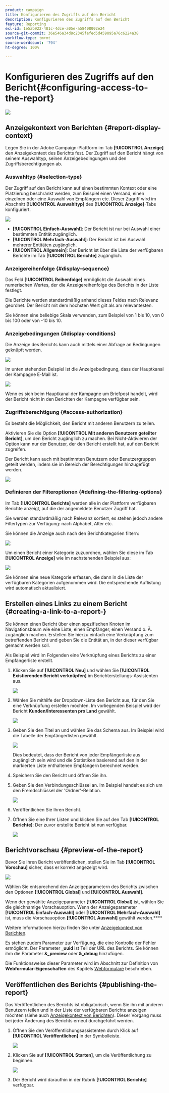 ```yaml
---
product: campaign
title: Konfigurieren des Zugriffs auf den Bericht
description: Konfigurieren des Zugriffs auf den Bericht
feature: Reporting
exl-id: 1e5ab922-481c-4dce-a05e-a58408002e24
source-git-commit: 36e546a34d8c2345fefed5d459095a76c6224a38
workflow-type: tm+mt
source-wordcount: '794'
ht-degree: 100%

---
```


# Konfigurieren des Zugriffs auf den Bericht{#configuring-access-to-the-report}

![](../../assets/common.svg)

## Anzeigekontext von Berichten {#report-display-context}

Legen Sie in der Adobe Campaign-Plattform im Tab **[!UICONTROL Anzeige]** den Anzeigekontext des Berichts fest. Der Zugriff auf den Bericht hängt von seinem Auswahltyp, seinen Anzeigebedingungen und den Zugriffsberechtigungen ab.

### Auswahltyp {#selection-type}

Der Zugriff auf den Bericht kann auf einen bestimmten Kontext oder eine Platzierung beschränkt werden, zum Beispiel einen Versand, einen einzelnen oder eine Auswahl von Empfängern etc. Dieser Zugriff wird im Abschnitt **[!UICONTROL Auswahltyp]** des **[!UICONTROL Anzeige]**-Tabs konfiguriert.

![](assets/s_ncs_advuser_report_visibility_4.png)

* **[!UICONTROL Einfach-Auswahl]**: Der Bericht ist nur bei Auswahl einer bestimmten Entität zugänglich.
* **[!UICONTROL Mehrfach-Auswahl]**: Der Bericht ist bei Auswahl mehrerer Entitäten zugänglich.
* **[!UICONTROL Allgemein]**: Der Bericht ist über die Liste der verfügbaren Berichte im Tab **[!UICONTROL Berichte]** zugänglich.

### Anzeigereihenfolge {#display-sequence}

Das Feld **[!UICONTROL Reihenfolge]** ermöglicht die Auswahl eines numerischen Wertes, der die Anzeigereihenfolge des Berichts in der Liste festlegt.

Die Berichte werden standardmäßig anhand dieses Feldes nach Relevanz geordnet. Der Bericht mit dem höchsten Wert gilt als am relevantesten.

Sie können eine beliebige Skala verwenden, zum Beispiel von 1 bis 10, von 0 bis 100 oder von -10 bis 10.

### Anzeigebedingungen {#display-conditions}

Die Anzeige des Berichts kann auch mittels einer Abfrage an Bedingungen geknüpft werden.

![](assets/s_ncs_advuser_report_visibility_5.png)

Im unten stehenden Beispiel ist die Anzeigebedingung, dass der Hauptkanal der Kampagne E-Mail ist.

![](assets/s_ncs_advuser_report_visibility_6.png)

Wenn es sich beim Hauptkanal der Kampagne um Briefpost handelt, wird der Bericht nicht in den Berichten der Kampagne verfügbar sein.

### Zugriffsberechtigung {#access-authorization}

Es besteht die Möglichkeit, den Bericht mit anderen Benutzern zu teilen.

Aktivieren Sie die Option **[!UICONTROL Mit anderen Benutzern geteilter Bericht]**, um den Bericht zugänglich zu machen. Bei Nicht-Aktivieren der Option kann nur der Benutzer, der den Bericht erstellt hat, auf den Bericht zugreifen.

Der Bericht kann auch mit bestimmten Benutzern oder Benutzergruppen geteilt werden, indem sie im Bereich der Berechtigungen hinzugefügt werden.

![](assets/s_ncs_advuser_report_visibility_8.png)

### Definieren der Filteroptionen {#defining-the-filtering-options}

Im Tab **[!UICONTROL Berichte]** werden alle in der Plattform verfügbaren Berichte anzeigt, auf die der angemeldete Benutzer Zugriff hat.

Sie werden standardmäßig nach Relevanz sortiert, es stehen jedoch andere Filtertypen zur Verfügung: nach Alphabet, Alter etc.

Sie können die Anzeige auch nach den Berichtkategorien filtern:

![](assets/report_ovv_select_type.png)

Um einen Bericht einer Kategorie zuzuordnen, wählen Sie diese im Tab **[!UICONTROL Anzeige]** wie im nachstehenden Beispiel aus:

![](assets/report_select_category.png)

Sie können eine neue Kategorie erfassen, die dann in die Liste der verfügbaren Kategorien aufgenommen wird. Die entsprechende Auflistung wird automatisch aktualisiert.

## Erstellen eines Links zu einem Bericht {#creating-a-link-to-a-report-}

Sie können einen Bericht über einen spezifischen Knoten im Navigationsbaum wie eine Liste, einen Empfänger, einen Versand o. Ä. zugänglich machen. Erstellen Sie hierzu einfach eine Verknüpfung zum betreffenden Bericht und geben Sie die Entität an, in der dieser verfügbar gemacht werden soll.

Als Beispiel wird im Folgenden eine Verknüpfung eines Berichts zu einer Empfängerliste erstellt.

1. Klicken Sie auf **[!UICONTROL Neu]** und wählen Sie **[!UICONTROL Existierenden Bericht verknüpfen]** im Berichterstellungs-Assistenten aus.

   ![](assets/s_ncs_advuser_report_wizard_link_01.png)

1. Wählen Sie mithilfe der Dropdown-Liste den Bericht aus, für den Sie eine Verknüpfung erstellen möchten. Im vorliegenden Beispiel wird der Bericht **Kunden/Interessenten pro Land** gewählt.

   ![](assets/s_ncs_advuser_report_wizard_link_02.png)

1. Geben Sie den Titel an und wählen Sie das Schema aus. Im Beispiel wird die Tabelle der Empfängerlisten gewählt.

   ![](assets/s_ncs_advuser_report_wizard_link_03.png)

   Dies bedeutet, dass der Bericht von jeder Empfängerliste aus zugänglich sein wird und die Statistiken basierend auf den in der markierten Liste enthaltenen Empfängern berechnet werden.

1. Speichern Sie den Bericht und öffnen Sie ihn.
1. Geben Sie den Verbindungsschlüssel an. Im Beispiel handelt es sich um den Fremdschlüssel der &#39;Ordner&#39;-Relation.

   ![](assets/s_ncs_advuser_report_wizard_link_04.png)

1. Veröffentlichen Sie Ihren Bericht.
1. Öffnen Sie eine Ihrer Listen und klicken Sie auf den Tab **[!UICONTROL Berichte]**: Der zuvor erstellte Bericht ist nun verfügbar.

   ![](assets/s_ncs_advuser_report_wizard_link_05.png)

## Berichtvorschau {#preview-of-the-report}

Bevor Sie Ihren Bericht veröffentlichen, stellen Sie im Tab **[!UICONTROL Vorschau]** sicher, dass er korrekt angezeigt wird.

![](assets/s_ncs_advuser_report_preview_01.png)

Wählen Sie entsprechend den Anzeigeparametern des Berichts zwischen den Optionen **[!UICONTROL Global]** und **[!UICONTROL Auswahl]**.

Wenn der gewählte Anzeigeparameter **[!UICONTROL Global]** ist, wählen Sie die gleichnamige Vorschauoption. Wenn der Anzeigeparameter **[!UICONTROL Einfach-Auswahl]** oder **[!UICONTROL Mehrfach-Auswahl]** ist, muss die Vorschauoption **[!UICONTROL Auswahl]** gewählt werden.****

Weitere Informationen hierzu finden Sie unter [Anzeigekontext von Berichten](#report-display-context).

Es stehen zudem Parameter zur Verfügung, die eine Kontrolle der Fehler ermöglicht. Der Parameter **_uuid** ist Teil der URL des Berichts. Sie können ihm die Parameter **&amp;_preview** oder **&amp;_debug** hinzufügen.

Die Funktionsweise dieser Parameter wird im Abschnitt zur Definition von **Webformular-Eigenschaften** des Kapitels [Webformulare](../../web/using/about-web-forms.md) beschrieben.

## Veröffentlichen des Berichts {#publishing-the-report}

Das Veröffentlichen des Berichts ist obligatorisch, wenn Sie ihn mit anderen Benutzern teilen und in der Liste der verfügbaren Berichte anzeigen möchten (siehe auch [Anzeigekontext von Berichten](#report-display-context)). Dieser Vorgang muss bei jeder Änderung des Berichts erneut durchgeführt werden.

1. Öffnen Sie den Veröffentlichungsassistenten durch Klick auf **[!UICONTROL Veröffentlichen]** in der Symbolleiste.

   ![](assets/s_ncs_advuser_report_publish_01.png)

1. Klicken Sie auf **[!UICONTROL Starten]**, um die Veröffentlichung zu beginnen.

   ![](assets/s_ncs_advuser_report_publish_02.png)

1. Der Bericht wird daraufhin in der Rubrik **[!UICONTROL Berichte]** verfügbar.

